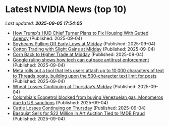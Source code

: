 # Latest NVIDIA News (top 10)
_Last updated: **2025-09-05 17:54:05**_

- [How Trump's HUD Chief Turner Plans to Fix Housing With Gutted Agency](https://biztoc.com/x/cc9829c87decc7f0) (Published: 2025-09-04)
- [Soybeans Pulling Off Early Lows at Midday](https://biztoc.com/x/00a9d84220fc149a) (Published: 2025-09-04)
- [Cotton Trading with Slight Gains at Midday](https://biztoc.com/x/df746201099a4fbc) (Published: 2025-09-04)
- [Corn Back to Higher Trade at Midday](https://biztoc.com/x/0f5eb29d8c80d5c5) (Published: 2025-09-04)
- [Google ruling shows how tech can outpace antitrust enforcement](https://biztoc.com/x/39fb299b10c20a55) (Published: 2025-09-04)
- [Meta rolls out a tool that lets users attach up to 10,000 characters of text to Threads posts, building upon the 500-character text limit for posts](https://biztoc.com/x/9e142154511a27a8) (Published: 2025-09-04)
- [Wheat Losses Continuing at Thursday’s Midday](https://biztoc.com/x/aabd9c43f899411d) (Published: 2025-09-04)
- [Colombia's Ecopetrol blocked from buying Venezuelan gas, Monomeros due to US sanctions](https://biztoc.com/x/a1994e47784616d1) (Published: 2025-09-04)
- [Cattle Losses Continuing on Thursday](https://biztoc.com/x/1fc404b3481bb560) (Published: 2025-09-04)
- [Basquiat Sells for $22 Million in Art Auction Tied to 1MDB Fraud](https://biztoc.com/x/4c59ea8d91ce3158) (Published: 2025-09-04)
